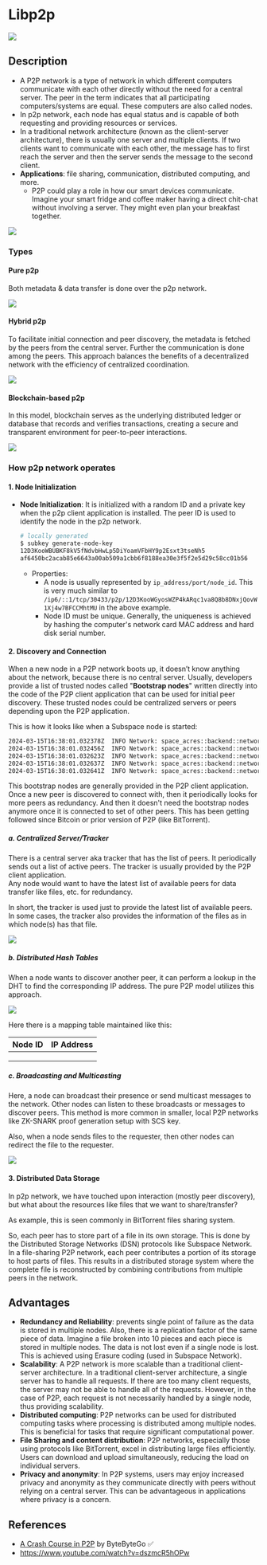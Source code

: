 # Libp2p

![](../../img/server_client_vs_p2p_arch.png)

## Description

- A P2P network is a type of network in which different computers communicate with each other directly without the need for a central server. The peer in the term indicates that all participating computers/systems are equal. These computers are also called nodes.
- In p2p network, each node has equal status and is capable of both requesting and providing resources or services.
- In a traditional network architecture (known as the client-server architecture), there is usually one server and multiple clients. If two clients want to communicate with each other, the message has to first reach the server and then the server sends the message to the second client.
- **Applications**: file sharing, communication, distributed computing, and more.
  - P2P could play a role in how our smart devices communicate. Imagine your smart fridge and coffee maker having a direct chit-chat without involving a server. They might even plan your breakfast together.

![](../../img/p2p_applications.png)

### Types

#### Pure p2p

Both metadata & data transfer is done over the p2p network.

![](../../img/pure_p2p.png)

#### Hybrid p2p

To facilitate initial connection and peer discovery, the metadata is fetched by the peers from the central server. Further the communication is done among the peers. This approach balances the benefits of a decentralized network with the efficiency of centralized coordination.

![](../../img/hybrid_p2p.png)

#### Blockchain-based p2p

In this model, blockchain serves as the underlying distributed ledger or database that records and verifies transactions, creating a secure and transparent environment for peer-to-peer interactions.

![](../../img/blockchain_based_p2p.png)

### How p2p network operates

#### 1. Node Initialization

- **Node Initialization**: It is initialized with a random ID and a private key when the p2p client application is installed. The peer ID is used to identify the node in the p2p network.

  ```sh
  # locally generated
  $ subkey generate-node-key
  12D3KooWBUBKF8kV5fNdvbHwLp5DiYoamVFbHY9p2Esxt3tseNh5
  af6450bc2acab85e6643a00ab509a1cbb6f8188ea30e3f5f2e5d29c58cc01b56
  ```

  - Properties:
    - A node is usually represented by `ip_address/port/node_id`. This is very much similar to `/ip6/::1/tcp/30433/p2p/12D3KooWGyosWZP4kARqc1va8Q8b8DNxjQovW1Xj4w7BFCCMhtMU` in the above example.
    - Node ID must be unique. Generally, the uniqueness is achieved by hashing the computer's network card MAC address and hard disk serial number.

#### 2. Discovery and Connection

When a new node in a P2P network boots up, it doesn’t know anything about the network, because there is no central server. Usually, developers provide a list of trusted nodes called "**Bootstrap nodes**" written directly into the code of the P2P client application that can be used for initial peer discovery. These trusted nodes could be centralized servers or peers depending upon the P2P application.

This is how it looks like when a Subspace node is started:

```sh
2024-03-15T16:38:01.032378Z  INFO Network: space_acres::backend::networking: DSN listening on /ip6/::1/udp/30433/quic-v1/p2p/12D3KooWGyosWZP4kARqc1va8Q8b8DNxjQovW1Xj4w7BFCCMhtMU
2024-03-15T16:38:01.032456Z  INFO Network: space_acres::backend::networking: DSN listening on /ip4/192.168.0.100/udp/30433/quic-v1/p2p/12D3KooWGyosWZP4kARqc1va8Q8b8DNxjQovW1Xj4w7BFCCMhtMU
2024-03-15T16:38:01.032623Z  INFO Network: space_acres::backend::networking: DSN listening on /ip4/127.0.0.1/tcp/30433/p2p/12D3KooWGyosWZP4kARqc1va8Q8b8DNxjQovW1Xj4w7BFCCMhtMU
2024-03-15T16:38:01.032637Z  INFO Network: space_acres::backend::networking: DSN listening on /ip6/::1/tcp/30433/p2p/12D3KooWGyosWZP4kARqc1va8Q8b8DNxjQovW1Xj4w7BFCCMhtMU
2024-03-15T16:38:01.032641Z  INFO Network: space_acres::backend::networking: DSN listening on /ip4/192.168.0.100/tcp/30433/p2p/12D3KooWGyosWZP4kARqc1va8Q8b8DNxjQovW1Xj4w7BFCCMhtMU
```

This bootstrap nodes are generally provided in the P2P client application. Once a new peer is discovered to connect with, then it periodically looks for more peers as redundancy. And then it doesn't need the bootstrap nodes anymore once it is connected to set of other peers. This has been getting followed since Bitcoin or prior version of P2P (like BitTorrent).

##### a. Centralized Server/Tracker

There is a central server aka tracker that has the list of peers. It periodically sends out a list of active peers. The tracker is usually provided by the P2P client application.<br/>
Any node would want to have the latest list of available peers for data transfer like files, etc. for redundancy.

In short, the tracker is used just to provide the latest list of available peers. In some cases, the tracker also provides the information of the files as in which node(s) has that file.

![](../../img/p2p_discovery_tracker.png)

##### b. Distributed Hash Tables

When a node wants to discover another peer, it can perform a lookup in the DHT to find the corresponding IP address. The pure P2P model utilizes this approach.

![](../../img/p2p_discovery_dht.png)

Here there is a mapping table maintained like this:

| Node ID | IP Address |
| -- | --|
| | |
| | |
| | |

##### c. Broadcasting and Multicasting

Here, a node can broadcast their presence or send multicast messages to the network. Other nodes can listen to these broadcasts or messages to discover peers. This method is more common in smaller, local P2P networks like ZK-SNARK proof generation setup with SCS key.

Also, when a node sends files to the requester, then other nodes can redirect the file to the requester.

![](../../img/p2p_discovery_broadcasting.png)

#### 3. Distributed Data Storage

In p2p network, we have touched upon interaction (mostly peer discovery), but what about the resources like files that we want to share/transfer?

As example, this is seen commonly in BitTorrent files sharing system.

So, each peer has to store part of a file in its own storage. This is done by the Distributed Storage Networks (DSN) protocols like Subspace Network. In a file-sharing P2P network, each peer contributes a portion of its storage to host parts of files. This results in a distributed storage system where the complete file is reconstructed by combining contributions from multiple peers in the network.

## Advantages

- **Redundancy and Reliability**: prevents single point of failure as the data is stored in multiple nodes. Also, there is a replication factor of the same piece of data. Imagine a file broken into 10 pieces and each piece is stored in multiple nodes. The data is not lost even if a single node is lost. This is achieved using Erasure coding (used in Subspace Network).
- **Scalability**: A P2P network is more scalable than a traditional client-server architecture. In a traditional client-server architecture, a single server has to handle all requests. If there are too many client requests, the server may not be able to handle all of the requests. However, in the case of P2P, each request is not necessarily handled by a single node, thus providing scalability.
- **Distributed computing**: P2P networks can be used for distributed computing tasks where processing is distributed among multiple nodes. This is beneficial for tasks that require significant computational power.
- **File Sharing and content distribution**: P2P networks, especially those using protocols like BitTorrent, excel in distributing large files efficiently. Users can download and upload simultaneously, reducing the load on individual servers.
- **Privacy and anonymity**: In P2P systems, users may enjoy increased privacy and anonymity as they communicate directly with peers without relying on a central server. This can be advantageous in applications where privacy is a concern.

## References

- [A Crash Course in P2P](https://blog.bytebytego.com/p/a-crash-course-in-p2p) by ByteByteGo ✅
- <https://www.youtube.com/watch?v=dszmcR5hOPw>
